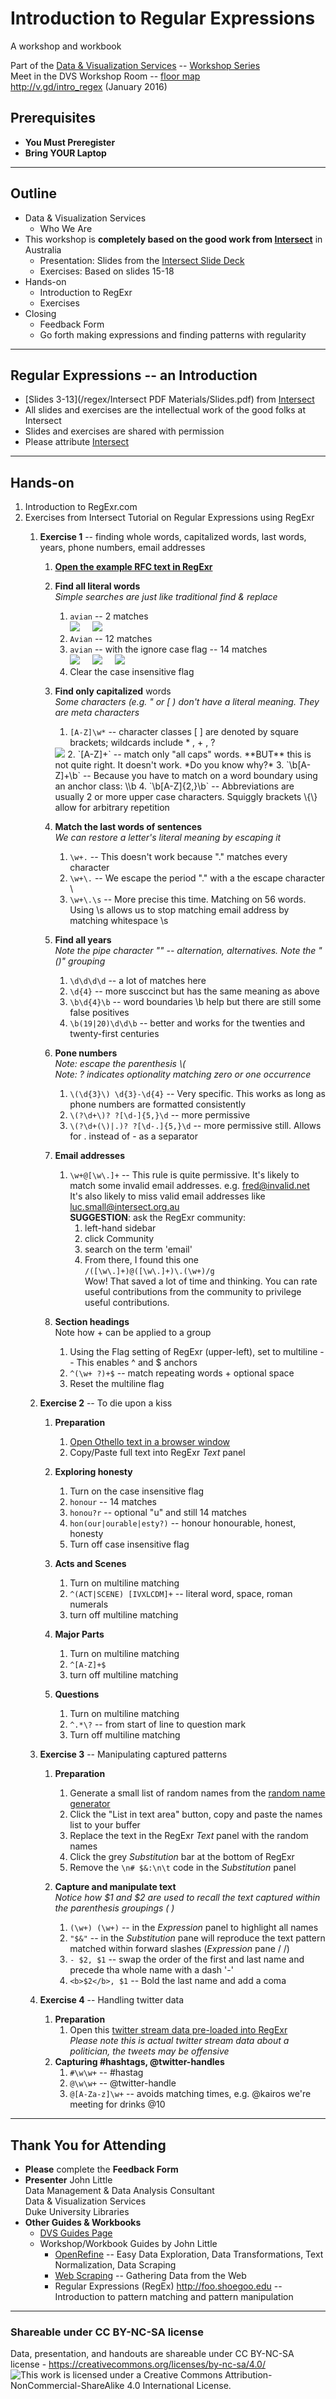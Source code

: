 # Introduction to Regular Expressions
A workshop and workbook

Part of the [Data & Visualization Services](http://library.duke.edu/data) -- [Workshop Series](http://library.duke.edu/data/news)  
Meet in the DVS Workshop Room  -- [floor map](http://library.duke.edu/edge/spaces)  
http://v.gd/intro_regex (January 2016)

## Prerequisites
* **You Must Preregister** 
* **Bring YOUR Laptop**

--------

## Outline
* Data & Visualization Services
	* Who We Are
* This workshop is **completely based on the good work from [Intersect](http://www.intersect.org.au/course-resources)** in Australia
	* Presentation:  Slides from the [Intersect Slide Deck](http://www.intersect.org.au/course-resources)
	* Exercises:  Based on slides 15-18
* Hands-on
	* Introduction to RegExr
	* Exercises
* Closing
	* Feedback Form
	* Go forth making expressions and finding patterns with regularity

---
 
## Regular Expressions -- an Introduction
* [Slides 3-13](/regex/Intersect PDF Materials/Slides.pdf) from [Intersect](http://www.intersect.org.au/course-resources)
* All slides and exercises are the intellectual work of the good folks at Intersect
* Slides and exercises are shared with permission
* Please attribute [Intersect](http://www.intersect.org.au/course-resources)

 
---  

## Hands-on

1. Introduction to RegExr.com 
1. Exercises from Intersect Tutorial on Regular Expressions using RegExr
	1. **Exercise 1** -- finding whole words, capitalized words, last words, years, phone numbers, email addresses
		1. **[Open the example RFC text in RegExr](http://www.regexr.com/3c7gi)** 
		2. **Find all literal words**  
		*Simple searches are just like traditional find & replace*
			1. `avian` -- 2 matches   
			<img src="http://www.clipular.com/c/6697213840326656.png?k=Sr4JJIBaQIQrFV_e22vdal35gLk"> &nbsp; &nbsp; <img src="http://www.clipular.com/c/5482778819821568.png?k=0ABAsScKdMlMhm02iRyZaI6HTFo">
			2. `Avian` -- 12 matches
			3. `avian` -- with the ignore case flag -- 14 matches   
			<img src="http://www.clipular.com/c/4523633702600704.png?k=2ANfuhKq9-YlXhHskHO6UWvkeZ0">  &nbsp; &nbsp; <img src="http://www.clipular.com/c/6101324037881856.png?k=6kHKagztUKV9hfLP2f0z64Euk7E">  &nbsp; &nbsp; <img src="http://www.clipular.com/c/5227111764721664.png?k=J7C2jn8BBj9xTRXVugf8d9K2ui0">
			4. Clear the case insensitive flag   
	   
		5. **Find only capitalized** words   
		*Some characters (e.g. " or \[ ) don't have a literal meaning.  They are meta characters*
			1. `[A-Z]\w*` -- character classes \[ \] are denoted by square brackets; wildcards include \* , \+ , ?   
			<img src="http://www.clipular.com/c/4898985692102656.png?k=IPiLHHWl3MWUjXTW0gbaLf5j_pY">
			2. `[A-Z]+` -- match only "all caps" words.  **BUT** this is not quite right.  It doesn't work.  *Do you know why?*
			3. `\b[A-Z]+\b` -- Because you have to match on a word boundary using an anchor class:  \\b
			4. `\b[A-Z]{2,}\b` -- Abbreviations are usually 2 or more upper case characters.  Squiggly brackets \{\} allow for arbitrary repetition   
	   
		6. **Match the last words of sentences**   
		*We can restore a letter's literal meaning by escaping it*
			1. `\w+.` -- This doesn't work because "." matches every character
			2. `\w+\.` -- We escape the period "." with a the escape character \\
			3. `\w+\.\s` -- More precise this time.  Matching on 56 words.  Using \\s allows us to stop matching email address by matching whitespace \\s      
	
		7. **Find all years**   
		*Note the pipe character "\" -- alternation, alternatives.  Note the "()" grouping*   
			1. `\d\d\d\d` -- a lot of matches here
			2. `\d{4}` -- more susccinct but has the same meaning as above
			3. `\b\d{4}\b` -- word boundaries \\b help but there are still some false positives
			4. `\b(19|20)\d\d\b` -- better and works for the twenties and twenty-first centuries   

		8. **Pone numbers**   
		*Note: escape the parenthesis \\\(*   
		*Note: ? indicates optionality matching zero or one occurrence*
			1. `\(\d{3}\) \d{3}-\d{4}` -- Very specific.  This works as long as phone numbers are formatted consistently
			2. `\(?\d+\)? ?[\d-]{5,}\d` -- more permissive
			3. `\(?\d+(\)|.)? ?[\d-.]{5,}\d`	   -- more permissive still.  Allows for \. instead of - as a separator
	   
		9. **Email addresses**
			1. `\w+@[\w\.]+` -- This rule is quite permissive.  It's likely to match some invalid email addresses. e.g. fred@invalid.net   
			It's also likely to miss valid email addresses like luc.small@intersect.org.au   
			**SUGGESTION**: ask the RegExr community:
				1. left-hand sidebar
				2. click Community
				3. search on the term 'email'
				4. From there, I found this one   
				`/([\w\.]+)@([\w\.]+)\.(\w+)/g`   
				Wow!  That saved a lot of time and thinking.  You can rate useful contributions from the community to privilege useful contributions.
		  
		10. **Section headings**   
		Note how \+ can be applied to a group  
			1. Using the Flag setting of RegExr (upper-left), set to multiline	-- This enables ^ and $ anchors
			2. `^(\w+ ?)+$` -- match repeating words + optional space
			3. Reset the multiline flag   
		
	3. **Exercise 2** -- To die upon a kiss
		1. **Preparation**   
			1. [Open Othello text in a browser window](http://shakespeare.mit.edu/othello/full.html) 
			2. Copy/Paste full text into RegExr *Text* panel   
		
		2. **Exploring honesty**
			1. Turn on the case insensitive flag
			2. `honour` -- 14 matches
			3. `honou?r` -- optional "u"  and still 14 matches
			4. `hon(our|ourable|esty?)` -- honour honourable, honest, honesty
			5. Turn off case insensitive flag
		
		3. **Acts and Scenes**
			1. Turn on multiline matching
			2. `^(ACT|SCENE) [IVXLCDM]+` -- literal word, space, roman numerals
			3. turn off multiline matching   

		4. **Major Parts**
			1. Turn on multiline matching
			2. `^[A-Z]+$`
			3. turn off multiline matching   
		
		5. **Questions**
			1. Turn on multiline matching
			2. `^.*\?` -- from start of line to question mark
			3. Turn off multiline matching   
		
	4. **Exercise 3** -- Manipulating captured patterns
		1. **Preparation**
			1. Generate a small list of random names from the [random name generator](http://listofrandomnames.com/)
			2. Click the "List in text area" button, copy and paste the names list to your buffer
			3. Replace the text in the RegExr *Text* panel with the random names
			4. Click the grey *Substitution* bar at the bottom of RegExr
			5. Remove the `\n# $&:\n\t` code in the *Substitution* panel   
			
		2. **Capture and manipulate text**   
		*Notice how $1 and $2 are used to recall the text captured within the parenthesis groupings \(  \)*
			1. `(\w+) (\w+)` -- in the *Expression* panel to highlight all names
			2. `"$&"` -- in the *Substitution* pane will reproduce the text pattern matched within forward slashes (*Expression* pane \/     \/)
			3. `- $2, $1` -- swap the order of the first and last name and precede tha whole name with a dash '-'
			4. `<b>$2</b>, $1` -- Bold the last name and add a coma   
			
	5. **Exercise 4** -- Handling twitter data
		1. **Preparation**
			1. Open this [twitter stream data pre-loaded into RegExr](http://www.regexr.com/3cfee)   
			*Please note this is actual twitter stream data about a politician, the tweets may be offensive*
		2. **Capturing #hashtags, @twitter-handles**
			1. `#\w\w+` -- #hastag
			2. `@\w\w+` -- @twitter-handle
			3. `@[A-Za-z]\w+` -- avoids matching times, e.g. @kairos we're meeting for drinks @10   
		
---  

## Thank You for Attending

* **Please** complete the **Feedback Form**
* **Presenter** 
John Little   
Data Management & Data Analysis Consultant   
Data & Visualization Services   
Duke University Libraries   
* **Other Guides & Workbooks**
	* [DVS Guides Page](http://library.duke.edu/data/guides)
	* Workshop/Workbook Guides by John Little
		* [OpenRefine](http://v.gd/openrefine) -- Easy Data Exploration, Data Transformations, Text Normalization, Data Scraping
		* [Web Scraping](http://v.gd/webscrapting) -- Gathering Data from the Web
		* Regular Expressions (RegEx) http://foo.shoegoo.edu  -- Introduction to pattern matching and pattern manipulation
		
--- 

### Shareable under CC BY-NC-SA license 

Data, presentation, and handouts are shareable under CC BY-NC-SA license - https://creativecommons.org/licenses/by-nc-sa/4.0/
![This work is licensed under a Creative Commons Attribution-NonCommercial-ShareAlike 4.0 International License.](https://licensebuttons.net/l/by-nc-sa/4.0/88x31.png "This work is licensed under a Creative Commons Attribution-NonCommercial-ShareAlike 4.0 International License")





   



